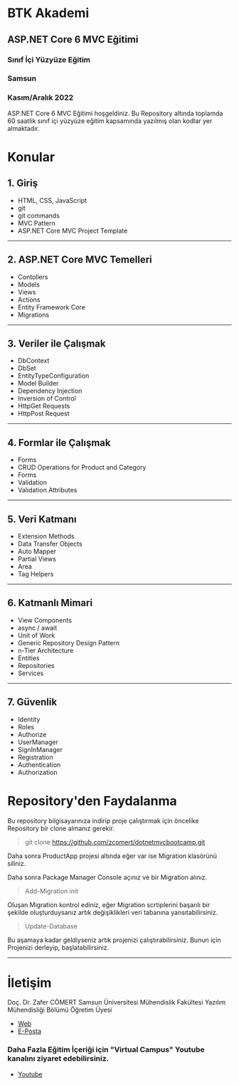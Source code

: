 # BTK Akademi
## ASP.NET Core 6 MVC Eğitimi
### Sınıf İçi Yüzyüze Eğitim
### Samsun 
### Kasım/Aralık 2022 

ASP.NET Core 6 MVC Eğitimi hoşgeldiniz. Bu Repository altında toplamda 60 saatlik sınıf içi yüzyüze eğitim kapsamında yazılmış olan kodlar yer almaktadır. 

# Konular
## 1. Giriş
* HTML, CSS, JavaScript
* git
* git commands
* MVC Pattern
* ASP.NET Core MVC Project Template
- - -
## 2. ASP.NET Core MVC Temelleri 
* Contollers
* Models
* Views
* Actions
* Entity Framework Core
* Migrations
- - -
## 3. Veriler ile Çalışmak 
* DbContext
* DbSet
* EntityTypeConfiguration
* Model Builder
* Dependency Injection
* Inversion of Control
* HttpGet Requests
* HttpPost Request

- - - 
## 4. Formlar ile Çalışmak
* Forms
* CRUD Operations for Product and Category
* Forms
* Validation
* Validation Attributes
- - - 
## 5. Veri Katmanı
* Extension Methods
* Data Transfer Objects
* Auto Mapper 
* Partial Views 
* Area
* Tag Helpers

- - - 
## 6. Katmanlı Mimari 
* View Components
* async / await
* Unit of Work 
* Generic Repository Design Pattern
* n-Tier Architecture
* Entities
* Repositories
* Services
- - -
## 7. Güvenlik 
* Identity
* Roles
* Authorize
* UserManager
* SignInManager
* Registration
* Authentication
* Authorization

# Repository'den Faydalanma
Bu repository bilgisayarınıza indirip proje çalıştırmak için öncelike Repository bir clone almanız gerekir. 

> git clone https://github.com/zcomert/dotnetmvcbootcamp.git

Daha sonra ProductApp projesi altında eğer var ise Migration klasörünü siliniz. 

Daha sonra Package Manager Console açınız ve bir Migration alınız. 

> Add-Migration init 

Oluşan Migration kontrol ediniz, eğer Migration scrtiplerini başarılı bir şekilde oluşturduysanız artık değişiklikleri veri tabanına yansıtabilirsiniz. 

> Update-Database

Bu aşamaya kadar geldiyseniz artık projenizi çalıştırabilirsiniz. Bunun için Projenizi derleyip, başlatabilirsiniz. 

---

# İletişim

Doç. Dr. Zafer CÖMERT
Samsun Üniversitesi
Mühendislik Fakültesi
Yazılım Mühendisliği Bölümü
Öğretim Üyesi 

* [Web](https://www.zafercomert.com)
* [E-Posta](mailto:comertzafer@gmail.com)

### Daha Fazla Eğitim İçeriği için "Virtual Campus" Youtube kanalını ziyaret edebilirsiniz. 

* [Youtube](https://www.youtube.com/@virtualcampus5748)